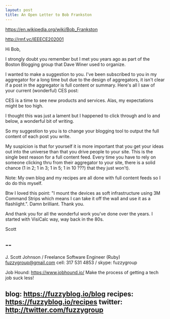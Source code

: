 ```yaml
---
layout: post
title: An Open Letter to Bob Frankston
---
```


https://en.wikipedia.org/wiki/Bob_Frankston

http://rmf.vc/IEEECE202001

Hi Bob, 

I strongly doubt you remember but I met you years ago as part of the Boston Blogging group that Dave Winer used to organize.  

I wanted to make a suggestion to you.  I've been subscribed to you in my aggregator for a long time but due to the design of aggregators, it isn't clear if a post in the aggregator is full content or summary.  Here's all I saw of your current (wonderful) CES post:

CES is a time to see new products and services. Alas, my expectations might be too high.

I thought this was just a lament but I happened to click through and lo and below, a wonderful bit of writing. 

So my suggestion to you is to change your blogging tool to output the full content of each post you write.  

My suspicion is that for yourself it is more important that you get your ideas out into the universe than that you drive people to your site.  This is the single best reason for a full content feed.  Every time you have to rely on someone clicking thru from their aggregator to your site, there is a solid chance (1 in 2; 1 in 3; 1 in 5; 1 in 10 ???) that they just won't).

Note: My own blog and my recipes are all done with full content feeds so I do do this myself.

Btw I loved this point: "I mount the devices as soft infrastructure using 3M Command Strips which means I can take it off the wall and use it as a flashlight.".  Damn brilliant.  Thank you.

And thank you for all the wonderful work you've done over the years. I started with VisiCalc way, way back in the 80s.  

Scott

--
-------------------------------------------------------------------------
J. Scott Johnson / Freelance Software Engineer (Ruby)
fuzzygroup@gmail.com
cell: 317 531 4853 / skype: fuzzygroup

Job Hound: https://www.jobhound.io/
Make the process of getting a tech job suck less!

blog: https://fuzzyblog.io/blog
recipes: https://fuzzyblog.io/recipes
twitter: http://twitter.com/fuzzygroup
-------------------------------------------------------------------------